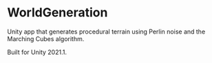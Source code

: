 # WorldGeneration

Unity app that generates procedural terrain using Perlin noise and the Marching Cubes algorithm. 

Built for Unity 2021.1.


